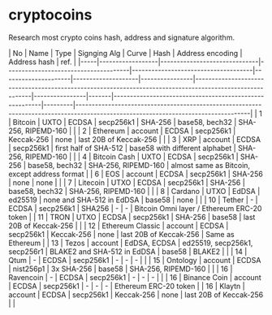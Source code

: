 # cryptocoins

Research most crypto coins hash, address and signature algorithm.

| No | Name | Type | Signging Alg | Curve | Hash | Address encoding | Address hash | ref. |   |-----|------------------|------------------------------|--------------------------------------|-------------------------------------|---------------------|--------------------|----------------|----------------------------------------------------------------------------------------------------------|----------------|-------|--------------------------------------------------------|---------|-----------------------------------------------------------------------------------------------------------------------------------|
| 1 | Bitcoin | UXTO | ECDSA | secp256k1 | SHA-256 | base58, bech32 | SHA-256, RIPEMD-160 |  |
| 2 | Ethereum | account | ECDSA | secp256k1 | Keccak-256 | none | last 20B of Keccak-256 |  |
| 3 | XRP | account | ECDSA | secp256k1 | first half of SHA-512 | base58 with different alphabet | SHA-256, RIPEMD-160 |  |
| 4 | Bitcoin Cash | UXTO | ECDSA | secp256k1 | SHA-256 | base58, bech32 | SHA-256, RIPEMD-160 | almost same as Bitcoin, except address format |
| 6 | EOS | account | ECDSA | secp256k1 | SHA-256 | none | none |  |
| 7 | Litecoin | UTXO | ECDSA | secp256k1 | SHA-256 | base58, bech32 | SHA-256, RIPEMD-160 |  |
| 8 | Cardano | UTXO | EdDSA | ed25519 | none and SHA-512 in EdDSA | base58 | none |  |
| 10 | Tether | - | ECDSA | secp256k1 | SHA256 | - | - | Bitcoin Omni layer / Ethereum ERC-20 token |
| 11 | TRON | UTXO | ECDSA | secp256k1 | SHA-256 | base58 | last 20B of Keccak-256 |  |
| 12 | Ethereum Classic | account | ECDSA | secp256k1 | Keccak-256 | none | last 20B of Keccak-256 | Same as Ethereum |
| 13 | Tezos | account | EdDSA, ECDSA | ed25519, secp256k1, secp256r1 | BLAKE2 and SHA-512 in EdDSA | base58 | BLAKE2 |  |
| 14 | Qtum | - | ECDSA | secp256k1 | - | - | - |  |
| 15 | Ontology | account | ECDSA | nist256p1 | 3x SHA-256 | base58 | SHA-256, RIPEMD-160 |  |
| 16 | Ravencoin | - | ECDSA | secp256k1 | - | - | - |  |
| 16 | Binance Coin | account | ECDSA | secp256k1 | - | - | - | Ethereum ERC-20 token |
| 16 | Klaytn | account | ECDSA | secp256k1 | Keccak-256 | none | last 20B of Keccak-256 |  |
